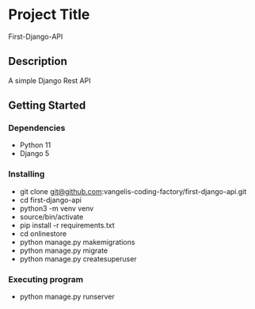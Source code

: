 # Project Title

First-Django-API

## Description

A simple Django Rest API

## Getting Started

### Dependencies

* Python 11
* Django 5

### Installing

* git clone git@github.com:vangelis-coding-factory/first-django-api.git
* cd first-django-api
* python3 -m venv venv
* source/bin/activate
* pip install -r requirements.txt
* cd onlinestore
* python manage.py makemigrations
* python manage.py migrate
* python manage.py createsuperuser

### Executing program

* python manage.py runserver
